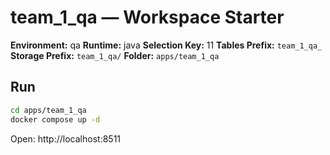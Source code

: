 # team_1_qa — Workspace Starter

**Environment:** qa
**Runtime:** java
**Selection Key:** 11
**Tables Prefix:** `team_1_qa_`
**Storage Prefix:** `team_1_qa/`
**Folder:** `apps/team_1_qa`

## Run
```bash
cd apps/team_1_qa
docker compose up -d
```
Open: http://localhost:8511

